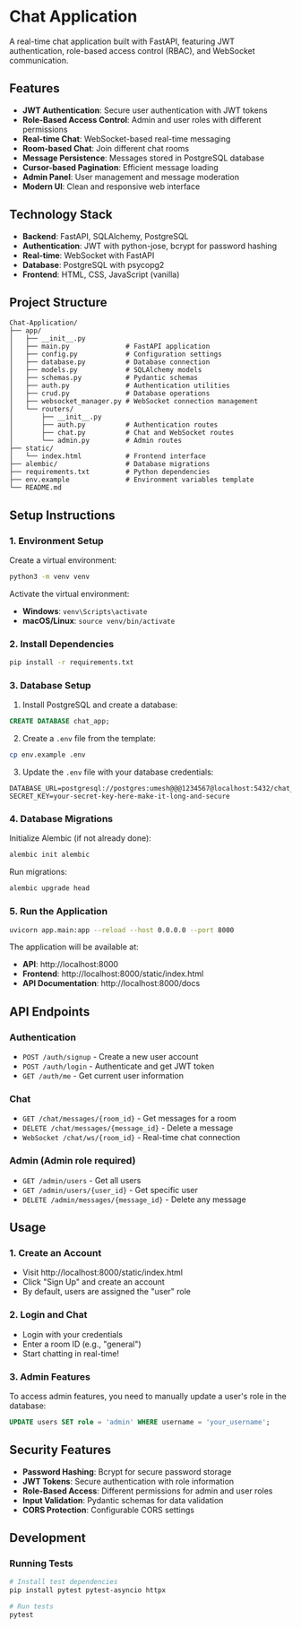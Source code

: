 # Chat Application

A real-time chat application built with FastAPI, featuring JWT authentication, role-based access control (RBAC), and WebSocket communication.

## Features

- **JWT Authentication**: Secure user authentication with JWT tokens
- **Role-Based Access Control**: Admin and user roles with different permissions
- **Real-time Chat**: WebSocket-based real-time messaging
- **Room-based Chat**: Join different chat rooms
- **Message Persistence**: Messages stored in PostgreSQL database
- **Cursor-based Pagination**: Efficient message loading
- **Admin Panel**: User management and message moderation
- **Modern UI**: Clean and responsive web interface

## Technology Stack

- **Backend**: FastAPI, SQLAlchemy, PostgreSQL
- **Authentication**: JWT with python-jose, bcrypt for password hashing
- **Real-time**: WebSocket with FastAPI
- **Database**: PostgreSQL with psycopg2
- **Frontend**: HTML, CSS, JavaScript (vanilla)

## Project Structure

```
Chat-Application/
├── app/
│   ├── __init__.py
│   ├── main.py              # FastAPI application
│   ├── config.py            # Configuration settings
│   ├── database.py          # Database connection
│   ├── models.py            # SQLAlchemy models
│   ├── schemas.py           # Pydantic schemas
│   ├── auth.py              # Authentication utilities
│   ├── crud.py              # Database operations
│   ├── websocket_manager.py # WebSocket connection management
│   └── routers/
│       ├── __init__.py
│       ├── auth.py          # Authentication routes
│       ├── chat.py          # Chat and WebSocket routes
│       └── admin.py         # Admin routes
├── static/
│   └── index.html           # Frontend interface
├── alembic/                 # Database migrations
├── requirements.txt         # Python dependencies
├── env.example              # Environment variables template
└── README.md
```

## Setup Instructions

### 1. Environment Setup

Create a virtual environment:
```bash
python3 -m venv venv
```

Activate the virtual environment:
- **Windows**: `venv\Scripts\activate`
- **macOS/Linux**: `source venv/bin/activate`

### 2. Install Dependencies

```bash
pip install -r requirements.txt
```

### 3. Database Setup

1. Install PostgreSQL and create a database:
```sql
CREATE DATABASE chat_app;
```

2. Create a `.env` file from the template:
```bash
cp env.example .env
```

3. Update the `.env` file with your database credentials:
```env
DATABASE_URL=postgresql://postgres:umesh@@@1234567@localhost:5432/chat_app
SECRET_KEY=your-secret-key-here-make-it-long-and-secure
```

### 4. Database Migrations

Initialize Alembic (if not already done):
```bash
alembic init alembic
```

Run migrations:
```bash
alembic upgrade head
```

### 5. Run the Application

```bash
uvicorn app.main:app --reload --host 0.0.0.0 --port 8000
```

The application will be available at:
- **API**: http://localhost:8000
- **Frontend**: http://localhost:8000/static/index.html
- **API Documentation**: http://localhost:8000/docs

## API Endpoints

### Authentication
- `POST /auth/signup` - Create a new user account
- `POST /auth/login` - Authenticate and get JWT token
- `GET /auth/me` - Get current user information

### Chat
- `GET /chat/messages/{room_id}` - Get messages for a room
- `DELETE /chat/messages/{message_id}` - Delete a message
- `WebSocket /chat/ws/{room_id}` - Real-time chat connection

### Admin (Admin role required)
- `GET /admin/users` - Get all users
- `GET /admin/users/{user_id}` - Get specific user
- `DELETE /admin/messages/{message_id}` - Delete any message

## Usage

### 1. Create an Account
- Visit http://localhost:8000/static/index.html
- Click "Sign Up" and create an account
- By default, users are assigned the "user" role

### 2. Login and Chat
- Login with your credentials
- Enter a room ID (e.g., "general")
- Start chatting in real-time!

### 3. Admin Features
To access admin features, you need to manually update a user's role in the database:
```sql
UPDATE users SET role = 'admin' WHERE username = 'your_username';
```

## Security Features

- **Password Hashing**: Bcrypt for secure password storage
- **JWT Tokens**: Secure authentication with role information
- **Role-Based Access**: Different permissions for admin and user roles
- **Input Validation**: Pydantic schemas for data validation
- **CORS Protection**: Configurable CORS settings

## Development

### Running Tests
```bash
# Install test dependencies
pip install pytest pytest-asyncio httpx

# Run tests
pytest
```

